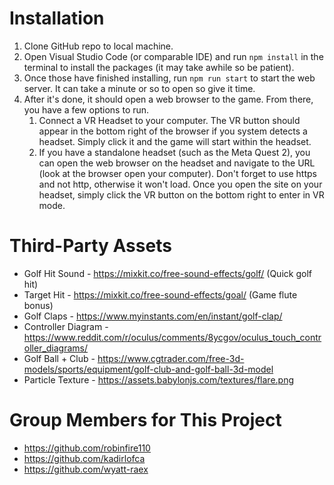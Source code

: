 # Installation
1. Clone GitHub repo to local machine.
2. Open Visual Studio Code (or comparable IDE) and run `npm install` in the terminal to install the packages (it may take awhile so be patient).
3. Once those have finished installing, run `npm run start` to start the web server. It can take a minute or so to open so give it time.
4. After it's done, it should open a web browser to the game. From there, you have a few options to run.
    1. Connect a VR Headset to your computer. The VR button should appear in the bottom right of the browser if you system detects a headset. Simply click it and the game will start within the headset.
    2. If you have a standalone headset (such as the Meta Quest 2), you can open the web browser on the headset and navigate to the URL (look at the browser open your computer). Don't forget to use https and not http, otherwise it won't load. Once you open the site on your headset, simply click the VR button on the bottom right to enter in VR mode.

# Third-Party Assets
* Golf Hit Sound - https://mixkit.co/free-sound-effects/golf/ (Quick golf hit)
* Target Hit - https://mixkit.co/free-sound-effects/goal/ (Game flute bonus)
* Golf Claps - https://www.myinstants.com/en/instant/golf-clap/
* Controller Diagram - https://www.reddit.com/r/oculus/comments/8ycgov/oculus_touch_controller_diagrams/
* Golf Ball + Club - https://www.cgtrader.com/free-3d-models/sports/equipment/golf-club-and-golf-ball-3d-model
* Particle Texture - https://assets.babylonjs.com/textures/flare.png

# Group Members for This Project
- https://github.com/robinfire110
- https://github.com/kadirlofca
- https://github.com/wyatt-raex
